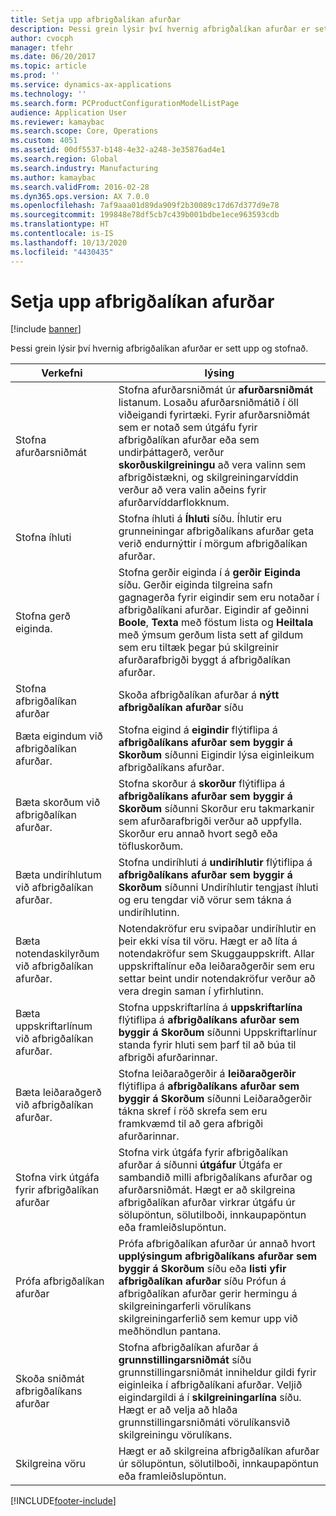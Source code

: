 ```yaml
---
title: Setja upp afbrigðalíkan afurðar
description: Þessi grein lýsir því hvernig afbrigðalíkan afurðar er sett upp og stofnað.
author: cvocph
manager: tfehr
ms.date: 06/20/2017
ms.topic: article
ms.prod: ''
ms.service: dynamics-ax-applications
ms.technology: ''
ms.search.form: PCProductConfigurationModelListPage
audience: Application User
ms.reviewer: kamaybac
ms.search.scope: Core, Operations
ms.custom: 4051
ms.assetid: 00df5537-b148-4e32-a248-3e35876ad4e1
ms.search.region: Global
ms.search.industry: Manufacturing
ms.author: kamaybac
ms.search.validFrom: 2016-02-28
ms.dyn365.ops.version: AX 7.0.0
ms.openlocfilehash: 7af9aaa01d89da909f2b30089c17d67d377d9e78
ms.sourcegitcommit: 199848e78df5cb7c439b001bdbe1ece963593cdb
ms.translationtype: HT
ms.contentlocale: is-IS
ms.lasthandoff: 10/13/2020
ms.locfileid: "4430435"
---
```

# <a name="set-up-a-product-configuration-model"></a>Setja upp afbrigðalíkan afurðar

[!include [banner](../includes/banner.md)]

Þessi grein lýsir því hvernig afbrigðalíkan afurðar er sett upp og stofnað.

| Verkefni                                                        | lýsing                                                                                                                                                                                                                                                                                                                                                                                        |
|-------------------------------------------------------------|----------------------------------------------------------------------------------------------------------------------------------------------------------------------------------------------------------------------------------------------------------------------------------------------------------------------------------------------------------------------------------------------------|
| Stofna afurðarsniðmát                                    | Stofna afurðarsniðmát úr **afurðarsniðmát** listanum. Losaðu afurðarsniðmátið í öll viðeigandi fyrirtæki. Fyrir afurðarsniðmát sem er notað sem útgáfu fyrir afbrigðalíkan afurðar eða sem undirþáttagerð, verður **skorðuskilgreiningu** að vera valinn sem afbrigðistækni, og skilgreiningarvíddin verður að vera valin aðeins fyrir afurðarvíddarflokknum. |
| Stofna íhluti                                          | Stofna íhluti á **Íhluti** síðu. Íhlutir eru grunneiningar afbrigðalíkans afurðar geta verið endurnýttir í mörgum afbrigðalíkan afurðar.                                                                                                                                                                                                                      |
| Stofna gerð eiginda.                                     | Stofna gerðir eiginda í á **gerðir Eiginda** síðu. Gerðir eiginda tilgreina safn gagnagerða fyrir eigindir sem eru notaðar í afbrigðalíkani afurðar. Eigindir af geðinni **Boole**, **Texta** með föstum lista og **Heiltala** með ýmsum gerðum lista sett af gildum sem eru tiltæk þegar þú skilgreinir afurðarafbrigði byggt á afbrigðalíkan afurðar.       |
| Stofna afbrigðalíkan afurðar                       | Skoða afbrigðalíkan afurðar á **nýtt afbrigðalíkan afurðar** síðu                                                                                                                                                                                                                                                                                                              |
| Bæta eigindum við afbrigðalíkan afurðar.            | Stofna eigind á **eigindir** flýtiflipa á **afbrigðalíkans afurðar sem byggir á Skorðum** síðunni Eigindir lýsa eiginleikum afbrigðalíkans afurðar.                                                                                                                                                                                                       |
| Bæta skorðum við afbrigðalíkan afurðar.           | Stofna skorður á **skorður** flýtiflipa á **afbrigðalíkans afurðar sem byggir á Skorðum** síðunni Skorður eru takmarkanir sem afurðarafbrigði verður að uppfylla. Skorður eru annað hvort segð eða töfluskorðum.                                                                                                                                 |
| Bæta undiríhlutum við afbrigðalíkan afurðar.         | Stofna undiríhluti á **undiríhlutir** flýtiflipa á **afbrigðalíkans afurðar sem byggir á Skorðum** síðunni Undiríhlutir tengjast íhluti og eru tengdar við vörur sem tákna á undiríhlutinn.                                                                                                                                                                       |
| Bæta notendaskilyrðum við afbrigðalíkan afurðar.     | Notendakröfur eru svipaðar undiríhlutir en þeir ekki vísa til vöru. Hægt er að líta á notendakröfur sem Skuggauppskrift. Allar uppskriftalínur eða leiðaraðgerðir sem eru settar beint undir notendakröfur verður að vera dregin saman í yfirhlutinn.                                                                                                                       |
| Bæta uppskriftarlínum við afbrigðalíkan afurðar.             | Stofna uppskriftarlína á **uppskriftarlína** flýtiflipa á **afbrigðalíkans afurðar sem byggir á Skorðum** síðunni Uppskriftarlínur standa fyrir hluti sem þarf til að búa til afbrigði afurðarinnar.                                                                                                                                                                                                 |
| Bæta leiðaraðgerð við afbrigðalíkan afurðar.      | Stofna leiðaraðgerðir á **leiðaraðgerðir** flýtiflipa á **afbrigðalíkans afurðar sem byggir á Skorðum** síðunni Leiðaraðgerðir tákna skref í röð skrefa sem eru framkvæmd til að gera afbrigði afurðarinnar.                                                                                                                                                    |
| Stofna virk útgáfa fyrir afbrigðalíkan afurðar | Stofna virk útgáfa fyrir afbrigðalíkan afurðar á síðunni **útgáfur** Útgáfa er sambandið milli afbrigðalíkans afurðar og afurðarsniðmát. Hægt er að skilgreina afbrigðalíkan afurðar virkrar útgáfu úr sölupöntun, sölutilboði, innkaupapöntun eða framleiðslupöntun.                                                               |
| Prófa afbrigðalíkan afurðar                         | Prófa afbrigðalíkan afurðar úr annað hvort **upplýsingum afbrigðalíkans afurðar sem byggir á Skorðum** síðu eða **listi yfir afbrigðalíkan afurðar** síðu Prófun á  afbrigðalíkan afurðar gerir hermingu á skilgreiningarferli vörulíkans skilgreiningarferlið sem kemur upp við meðhöndlun pantana.                                                                                                |
| Skoða sniðmát afbrigðalíkans afurðar                | Stofna afbrigðalíkan afurðar á **grunnstillingarsniðmát** síðu grunnstillingarsniðmát inniheldur gildi fyrir eiginleika í afbrigðalíkani afurðar. Veljið eigindargildi á í **skilgreiningarlína** síðu. Hægt er að velja að hlaða grunnstillingarsniðmáti vörulíkansvið skilgreiningu vörulíkans.                                                   |
| Skilgreina vöru                                          | Hægt er að skilgreina afbrigðalíkan afurðar úr sölupöntun, sölutilboði, innkaupapöntun eða framleiðslupöntun.                                                                                                                                                                                                                                                                           |







[!INCLUDE[footer-include](../../includes/footer-banner.md)]